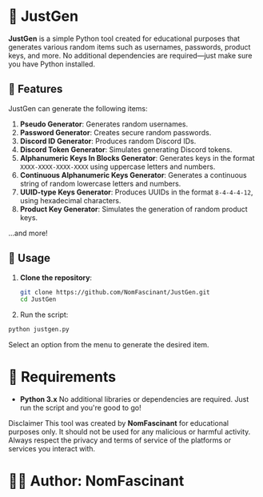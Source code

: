 # 🤖 JustGen

**JustGen** is a simple Python tool created for educational purposes that generates various random items such as usernames, passwords, product keys, and more. No additional dependencies are required—just make sure you have Python installed.

## 🔧 Features

JustGen can generate the following items:

1. **Pseudo Generator**: Generates random usernames.
2. **Password Generator**: Creates secure random passwords.
3. **Discord ID Generator**: Produces random Discord IDs.
4. **Discord Token Generator**: Simulates generating Discord tokens.
5. **Alphanumeric Keys In Blocks Generator**: Generates keys in the format `XXXX-XXXX-XXXX-XXXX` using uppercase letters and numbers.
6. **Continuous Alphanumeric Keys Generator**: Generates a continuous string of random lowercase letters and numbers.
7. **UUID-type Keys Generator**: Produces UUIDs in the format `8-4-4-4-12`, using hexadecimal characters.
8. **Product Key Generator**: Simulates the generation of random product keys.

...and more!

## 🎯 Usage

1. **Clone the repository**:
   ```bash
   git clone https://github.com/NomFascinant/JustGen.git
   cd JustGen
   ```
   
2. Run the script:
  ```bash
  python justgen.py
  ```

  Select an option from the menu to generate the desired item.

# 💼 Requirements
- **Python 3.x**
No additional libraries or dependencies are required. Just run the script and you're good to go!

Disclaimer
This tool was created by **NomFascinant** for educational purposes only. It should not be used for any malicious or harmful activity. Always respect the privacy and terms of service of the platforms or services you interact with.

# 👨‍🍳 Author: NomFascinant
